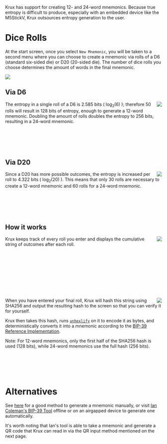 Krux has support for creating 12- and 24-word mnemonics. Because true entropy is difficult to produce, especially with an embedded device like the M5StickV, Krux outsources entropy generation to the user.

# Dice Rolls
At the start screen, once you select `New Mnemonic`, you will be taken to a second menu where you can choose to create a mnemonic via rolls of a D6 (standard six-sided die) or D20 (20-sided die). The number of dice rolls you choose determines the amount of words in the final mnemonic.

<img src="../../img/new-mnemonic-options-150.png">

## Via D6

<img src="../../img/new-mnemonic-via-d6-roll-1-125.png" align="right">

The entropy in a single roll of a D6 is 2.585 bits ( log<sub>2</sub>(6) ); therefore 50 rolls will result in 128 bits of entropy, enough to generate a 12-word mnemonic. Doubling the amount of rolls doubles the entropy to 256 bits, resulting in a 24-word mnemonic.

<br><br><br><br>

## Via D20

<img src="../../img/new-mnemonic-via-d20-roll-1-125.png" align="right">

Since a D20 has more possible outcomes, the entropy is increased per roll to 4.322 bits ( log<sub>2</sub>(20) ). This means that only 30 rolls are necessary to create a 12-word mnemonic and 60 rolls for a 24-word mnemonic.

<br><br><br><br>

## How it works

<img src="../../img/new-mnemonic-via-d6-roll-string-125.png" align="right">

Krux keeps track of every roll you enter and displays the cumulative string of outcomes after each roll. 

<br><br><br><br>
<br><br><br><br>

<img src="../../img/new-mnemonic-via-d6-roll-sha256-125.png" align="right">

When you have entered your final roll, Krux will hash this string using SHA256 and output the resulting hash to the screen so that you can verify it for yourself.

Krux then takes this hash, runs [`unhexlify`](https://docs.python.org/3/library/binascii.html#binascii.unhexlify) on it to encode it as bytes, and deterministically converts it into a mnemonic according to the [BIP-39 Reference Implementation](https://github.com/trezor/python-mnemonic/blob/6b7ebdb3624bbcae1a7b3c5485427a5587795120/src/mnemonic/mnemonic.py#L189-L207).

Note: For 12-word mnemonics, only the first half of the SHA256 hash is used (128 bits), while 24-word mnemonics use the full hash (256 bits).

<br><br><br><br>

# Alternatives
See [here](https://vault12.rebelmouse.com/seed-phrase-generation-2650084084.html) for a good method to generate a mnemonic manually, or visit [Ian Coleman's BIP-39 Tool](https://iancoleman.io/bip39/) offline or on an airgapped device to generate one automatically. 

It's worth noting that Ian's tool is able to take a mnemonic and generate a QR code that Krux can read in via the QR input method mentioned on the next page.

